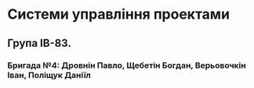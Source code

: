 ﻿# Системи управління проектами
## Група ІВ-83. 
### Бригада №4: Дровнін Павло, Щебетін Богдан, Верьовочкін Іван, Поліщук Даніїл
